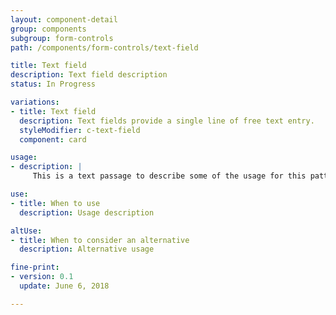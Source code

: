 ```yaml
---
layout: component-detail
group: components
subgroup: form-controls
path: /components/form-controls/text-field

title: Text field
description: Text field description
status: In Progress

variations:
- title: Text field
  description: Text fields provide a single line of free text entry.
  styleModifier: c-text-field
  component: card

usage:
- description: |
     This is a text passage to describe some of the usage for this pattern.

use:
- title: When to use
  description: Usage description

altUse:
- title: When to consider an alternative
  description: Alternative usage

fine-print:
- version: 0.1
  update: June 6, 2018

---
```

